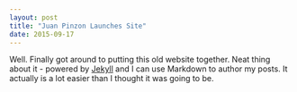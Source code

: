 ```yaml
---
layout: post
title: "Juan Pinzon Launches Site"
date: 2015-09-17
---
```

Well. Finally got around to putting this old website together. Neat thing about it - powered by [Jekyll](http://jekyllrb.com) and I can use Markdown to author my posts. It actually is a lot easier than I thought it was going to be.
